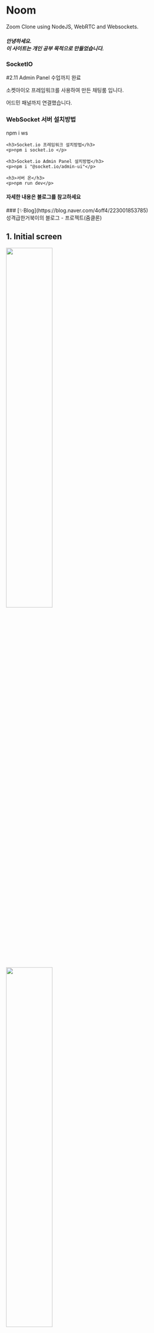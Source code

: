 # Noom 
Zoom Clone using NodeJS, WebRTC and Websockets. <br/>
<h5>안녕하세요.<br>이 사이트는 개인 공부 목적으로 만들었습니다.</h5> 
    
<div>
    <h3>SocketIO</h3>
    <p>#2.11 Admin Panel 수업까지 완료</p>
    <p>소켓아이오 프레임워크를 사용하여 만든 채팅룸 입니다.</p>
    <p>어드민 패널까지 연결했습니다.</p>
</div>

<div>
    <h3>WebSocket 서버 설치방법</h3>
    <p> npm i ws</p>
    
    <h3>Socket.io 프레임워크 설치방법</h3>
    <p>npm i socket.io </p>
    
    <h3>Socket.io Admin Panel 설치방법</h3>
    <p>npm i "@socket.io/admin-ui"</p>
    
    <h3>서버 온</h3>
    <p>npm run dev</p>
</div>

<h4>자세한 내용은 블로그를 참고하세요 </h4>
### [✨Blog](https://blog.naver.com/4off4/223001853785) <br/>
성격급한거북이의 블로그 - 프로젝트(줌클론) 


## 1. Initial screen <br/>
<img width="50%" src="https://user-images.githubusercontent.com/76087709/217193354-98532063-3d93-4fc7-a7a1-65d423ac1f1a.PNG"/>
<img width="50%" src="https://user-images.githubusercontent.com/76087709/217193970-1545fc64-2f00-4d6b-881b-34f82253b047.PNG"/>


